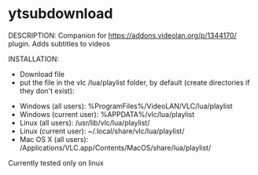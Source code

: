 # ytsubdownload

DESCRIPTION:
Companion for https://addons.videolan.org/p/1344170/ plugin.
Adds subtitles to videos

INSTALLATION:
- Download file
- put the file in the vlc /lua/playlist folder, by default (create directories if they don't exist):
* Windows (all users): %ProgramFiles%/VideoLAN/VLC/lua/playlist
* Windows (current user): %APPDATA%/vlc/lua/playlist
* Linux (all users): /usr/lib/vlc/lua/playlist/
* Linux (current user): ~/.local/share/vlc/lua/playlist/
* Mac OS X (all users): /Applications/VLC.app/Contents/MacOS/share/lua/playlist/

Currently tested only on linux
